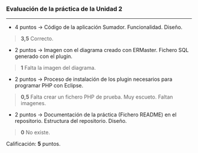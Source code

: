 ### Evaluación de la práctica de la Unidad 2
---

* 4 puntos -> Código de la aplicación Sumador. Funcionalidad. Diseño.
> **3,5** Correcto.
* 2 puntos -> Imagen con el diagrama creado con ERMaster. Fichero SQL generado con el plugin.
> **1** Falta la imagen del diagrama.
* 2 puntos -> Proceso de instalación de los plugin necesarios para programar PHP con Eclipse.
> **0,5** Falta crear un fichero PHP de prueba. Muy escueto. Faltan imagenes.
* 2 puntos -> Documentación de la práctica (Fichero README) en el repositorio. Estructura del repositorio. Diseño.
> **0** No existe.

Calificación: **5** puntos.
